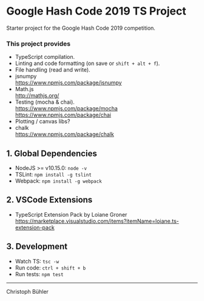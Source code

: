 # Google Hash Code 2019 TS Project

Starter project for the Google Hash Code 2019 competition.

### This project provides

- TypeScript compilation.
- Linting and code formatting (on save or `shift + alt + f`).
- File handling (read and write).
- jsnumpy\
  https://www.npmjs.com/package/jsnumpy
- Math.js\
  http://mathjs.org/
- Testing (mocha & chai).\
  https://www.npmjs.com/package/mocha \
  https://www.npmjs.com/package/chai
- Plotting / canvas libs?
- chalk\
  https://www.npmjs.com/package/chalk

## 1. Global Dependencies

- NodeJS >= v10.15.0: `node -v`
- TSLint: `npm install -g tslint`
- Webpack: `npm install -g webpack`

## 2. VSCode Extensions

- TypeScript Extension Pack by Loiane Groner\
  https://marketplace.visualstudio.com/items?itemName=loiane.ts-extension-pack

## 3. Development

- Watch TS: `tsc -w`
- Run code: `ctrl + shift + b`
- Run tests: `npm test`

---

Christoph Bühler
